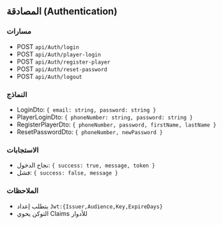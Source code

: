 ## المصادقة (Authentication)

### مسارات

-   POST `api/Auth/login`
-   POST `api/Auth/player-login`
-   POST `api/Auth/register-player`
-   POST `api/Auth/reset-password`
-   POST `api/Auth/logout`

### النماذج

-   LoginDto: `{ email: string, password: string }`
-   PlayerLoginDto: `{ phoneNumber: string, password: string }`
-   RegisterPlayerDto: `{ phoneNumber, password, firstName, lastName }`
-   ResetPasswordDto: `{ phoneNumber, newPassword }`

### الاستجابات

-   نجاح الدخول: `{ success: true, message, token }`
-   فشل: `{ success: false, message }`

### الملاحظات

-   يتطلب إعداد `Jwt:{Issuer,Audience,Key,ExpireDays}`
-   التوكن يحوي Claims للأدوار
